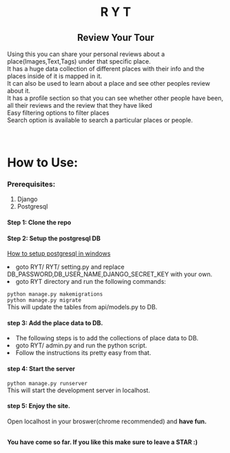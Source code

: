 <h1 align="center"><b>R Y T</b></h1>
<h2 align="center"><b>Review Your Tour</b></h2>

Using this you can share your personal reviews about a place(Images,Text,Tags) under that specific place.<br>
It has a huge data collection of different places with their info and the places inside of it is mapped in it.<br>
It can also be used to learn about a place and see other peoples review about it.<br>
It has a profile section so that you can see whether other people have been, all their reviews and the review that they have liked<br>
Easy filtering options to filter places<br>
Search option is available to search a particular places or people.<br>
<br><br>


<h1>How to Use:</h1>

<h3>Prerequisites:</h3>
    <ol>
        <li>Django</li>
        <li>Postgresql</li>
    </ol>

<h4>Step 1: Clone the repo</h4>

<h4>Step 2: Setup the postgresql DB</h4>

[How to setup postgresql in windows](https://www.youtube.com/watch?v=RAFZleZYxsc)

<li>goto RYT/ RYT/ setting.py and replace DB_PASSWORD,DB_USER_NAME,DJANGO_SECRET_KEY with your own.</li>
<li>goto RYT directory and run the following commands:</li>

`python manage.py makemigrations`<br>
`python manage.py migrate`<br>
This will update the tables from api/models.py to DB.


<h4>step 3: Add the place data to DB.</h4>
<li>The following steps is to add the collections of place data to DB.</li>
<li>goto RYT/ admin.py and run the python script.</li>
<li>Follow the instructions its pretty easy from that.</li>

<h4>step 4: Start the server</h4>

`python manage.py runserver`<br>
This will start the development server in localhost.

<h4>step 5: Enjoy the site.</h4>

Open localhost in your broswer(chrome recommended) and <b>have fun.</b>

<br>
<b>You have come so far. If you like this make sure to leave a STAR :)</b>
